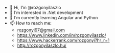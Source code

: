 - 👋 Hi, I’m @rozgonyilaszlo
- 👀 I’m interested in .Net development
- 🌱 I’m currently learning Angular and Python
- 📫 How to reach me:
  - rozgonyi97@gmail.com
  - https://www.linkedin.com/in/rozgonyilaszlo/
  - https://www.hackerrank.com/rozgonyi?hr_r=1
  - http://rozgonyilaszlo.hu/

<!---
rozgonyilaszlo/rozgonyilaszlo is a ✨ special ✨ repository because its `README.md` (this file) appears on your GitHub profile.
You can click the Preview link to take a look at your changes.
--->

